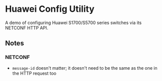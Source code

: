 # Huawei Config Utility

A demo of configuring Huawei S1700/S5700 series switches via its NETCONF HTTP API. 

## Notes

### NETCONF

- `message-id` doesn't matter; it doesn't need to be the same as the one in the HTTP request too
